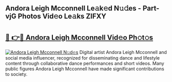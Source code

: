 ## Andora Leigh Mcconnell Le𝚊k𝚎d N𝚞𝚍es - Part-vjG Photos Vid𝚎o Le𝚊ks ZIFXY

# <h2><a href="http://fbdrzum.evod.top/?m=Andora+Leigh+Mcconnell">🔗 👉🔴 Andora Leigh Mcconnell Vid𝚎o Ph𝚘t𝚘s</a></h2>

[![Andora Leigh Mcconnell N𝚞d𝚎s](https://i.imgur.com/8V9OHl7.gif)](http://fbdrzum.evod.top/?m=Andora+Leigh+Mcconnell)
Digital artist Andora Leigh Mcconnell and social media influencer, recognized for disseminating dance and lifestyle content through collaborative dance performances and short videos. Many public figures Andora Leigh Mcconnell have made significant contributions to society. 
